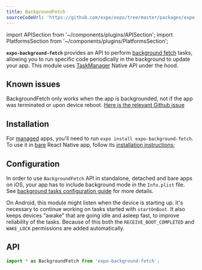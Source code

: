 ```yaml
---
title: BackgroundFetch
sourceCodeUrl: 'https://github.com/expo/expo/tree/master/packages/expo-background-fetch'
---
```


import APISection from '~/components/plugins/APISection';
import PlatformsSection from '~/components/plugins/PlatformsSection';

**`expo-background-fetch`** provides an API to perform [background fetch](https://developer.apple.com/documentation/uikit/core_app/managing_your_app_s_life_cycle/preparing_your_app_to_run_in_the_background/updating_your_app_with_background_app_refresh) tasks, allowing you to run specific code periodically in the background to update your app. This module uses [TaskManager](task-manager.md) Native API under the hood.

<PlatformsSection android emulator ios simulator />

## Known issues

BackgroundFetch only works when the app is backgrounded, not if the app was terminated or upon device reboot. [Here is the relevant Github issue](https://github.com/expo/expo/issues/3582)

## Installation

For [managed](../../../introduction/managed-vs-bare.md#managed-workflow) apps, you'll need to run `expo install expo-background-fetch`. To use it in [bare](../../../introduction/managed-vs-bare.md#bare-workflow) React Native app, follow its [installation instructions](https://github.com/expo/expo/tree/master/packages/expo-background-fetch);

## Configuration

In order to use `BackgroundFetch` API in standalone, detached and bare apps on iOS, your app has to include background mode in the `Info.plist` file. See [background tasks configuration guide](task-manager.md#configuration-for-standalone-apps) for more details.

On Android, this module might listen when the device is starting up. It's necessary to continue working on tasks started with `startOnBoot`. It also keeps devices "awake" that are going idle and asleep fast, to improve reliability of the tasks. Because of this both the `RECEIVE_BOOT_COMPLETED` and `WAKE_LOCK` permissions are added automatically.

## API

```js
import * as BackgroundFetch from 'expo-background-fetch';
```

<APISection packageName="expo-background-fetch" apiName="BackgroundFetch" />